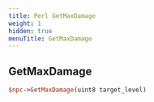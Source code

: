 ```yaml
---
title: Perl GetMaxDamage
weight: 1
hidden: true
menuTitle: GetMaxDamage
---
```

## GetMaxDamage
```perl
$npc->GetMaxDamage(uint8 target_level)
```